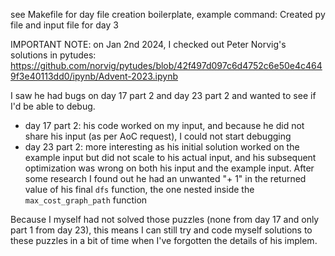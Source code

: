 see Makefile for day file creation boilerplate, example command: Created py file and input file for day 3

IMPORTANT NOTE: on Jan 2nd 2024, I checked out Peter Norvig's solutions in pytudes: https://github.com/norvig/pytudes/blob/42f497d097c6d4752c6e50e4c4649f3e40113dd0/ipynb/Advent-2023.ipynb

I saw he had bugs on day 17 part 2 and day 23 part 2 and wanted to see if I'd be able to debug.

- day 17 part 2: his code worked on my input, and because he did not share his input (as per AoC request), I could not start debugging
- day 23 part 2: more interesting as his initial solution worked on the example input but did not scale to his actual input, and his subsequent optimization was wrong on both his input and the example input. After some research I found out he had an unwanted "+ 1" in the returned value of his final `dfs` function, the one nested inside the `max_cost_graph_path` function

Because I myself had not solved those puzzles (none from day 17 and only part 1 from day 23), this means I can still try and code myself solutions to these puzzles in a bit of time when I've forgotten the details of his implem.